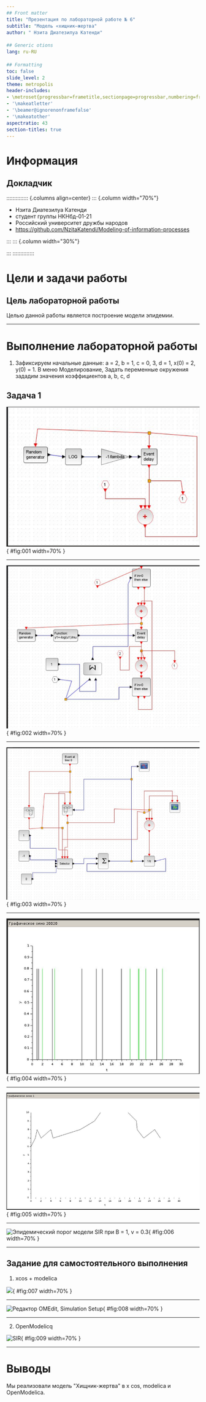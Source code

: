 ```yaml
---
## Front matter
title: "Презентация по лабораторной работе № 6"
subtitle: "Модель «хищник–жертва"
author: " Нзита Диатезилуа Катенди"

## Generic otions
lang: ru-RU

## Formatting
toc: false
slide_level: 2
theme: metropolis
header-includes:
- \metroset{progressbar=frametitle,sectionpage=progressbar,numbering=fraction}
- '\makeatletter'
- '\beamer@ignorenonframefalse'
- '\makeatother'
aspectratio: 43
section-titles: true
---
```


# Информация

## Докладчик

:::::::::::::: {.columns align=center}
::: {.column width="70%"}

  * Нзита Диатезилуа Катенди
  * студент группы НКНбд-01-21
  * Российский университет дружбы народов
  * <https://github.com/NzitaKatendi/Modeling-of-information-processes>

:::
::: {.column width="30%"}



:::
::::::::::::::

# Цели и задачи работы

## Цель лабораторной работы

Целью данной работы является построение модели эпидемии.
 
---

# Выполнение лабораторной работы

1. Зафиксируем начальные данные: a = 2, b = 1, c = 0, 3, d = 1, x(0) = 2, y(0) = 1.
В меню Моделирование, Задать переменные окружения зададим значения коэффициентов a, b, c, d


## Задача 1


![Задать переменные окружения в xcos для модели](image/image1.png){ #fig:001 width=70% }

---

![Модель «хищник–жертва» в xcos](image/image2.png){ #fig:002 width=70% }

---

![Динамика изменения численности хищников и жертв модели при a = 2, b = 1, c = 0, 3, d = 1, x(0) = 2, y(0) = 1 ](image/image3.png){ #fig:003 width=70% }

---


![Фазовый портрет модели 6.1 при a = 2, b = 1, c = 0, 3, d = 1, x(0) = 2, y(0) = 1](image/image4.png){ #fig:004 width=70% }

---

![Модель «хищник–жертва» в xcos с применением блока Modelica](image/image5.png){ #fig:005 width=70% }

---

![Эпидемический порог модели SIR при В = 1, v = 0.3](image/image6.png){ #fig:006 width=70% }

---
##  Задание для самостоятельного выполнения

1. xcos + modelica

![](image/image7.png){ #fig:007 width=70% }

---

![Редактор OMEdit, Simulation Setup](image/image8.png){ #fig:008 width=70% }

---
2. OpenModelicq

![SIR](image/image9.png){ #fig:009 width=70% }

---

# Выводы

Мы реализовали модель "Хищник-жертва" в x cos, modelica и OpenModelica.